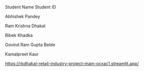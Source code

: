 Student Name 	Student ID 
 
 
Abhishek Pandey


Ram Krishna Dhakal


Bibek Khadka


Govind Ram Gupta Belde


Kamalpreet Kaur

https://rkdhakal-retail-industry-project-main-ocxac1.streamlit.app/


